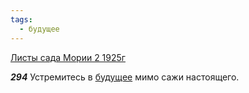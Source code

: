 ```yaml
---
tags:
  - будущее
---
```


[Листы сада Мории 2 1925г](/agni/1925)

___294___
Устремитесь в [будущее](/tag/#будущее) мимо сажи настоящего.   

